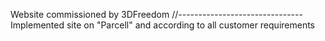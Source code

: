 Website commissioned by 3DFreedom
//-------------------------------
Implemented site on "Parcell" and according to all customer requirements

